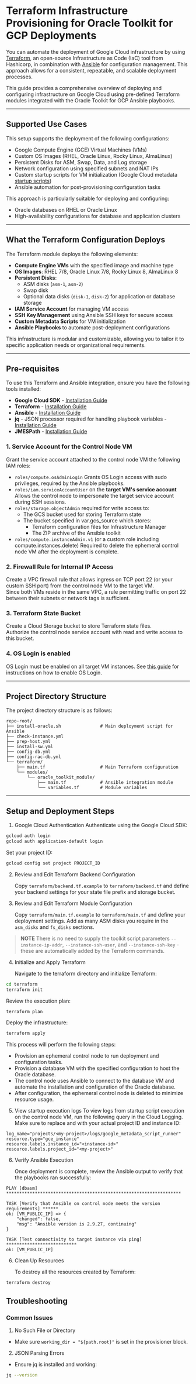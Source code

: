 # Terraform Infrastructure Provisioning for Oracle Toolkit for GCP Deployments

You can automate the deployment of Google Cloud infrastructure by using [Terraform](https://www.terraform.io/), an open-source Infrastructure as Code (IaC) tool from Hashicorp, in combination with [Ansible](https://docs.ansible.com/) for configuration management. This approach allows for a consistent, repeatable, and scalable deployment processes.

This guide provides a comprehensive overview of deploying and configuring infrastructure on Google Cloud using pre-defined Terraform modules integrated with the Oracle Toolkit for GCP Ansible playbooks.

---

## Supported Use Cases

This setup supports the deployment of the following configurations:

- Google Compute Engine (GCE) Virtual Machines (VMs)
- Custom OS Images (RHEL, Oracle Linux, Rocky Linux, AlmaLinux)
- Persistent Disks for ASM, Swap, Data, and Log storage
- Network configuration using specified subnets and NAT IPs
- Custom startup scripts for VM initialization (Google Cloud metadata [startup scripts](https://cloud.google.com/compute/docs/instances/startup-scripts/linux))
- Ansible automation for post-provisioning configuration tasks

This approach is particularly suitable for deploying and configuring:

- Oracle databases on RHEL or Oracle Linux
- High-availability configurations for database and application clusters

---

## What the Terraform Configuration Deploys

The Terraform module deploys the following elements:

- **Compute Engine VMs** with the specified image and machine type
- **OS Images**: RHEL 7/8, Oracle Linux 7/8, Rocky Linux 8, AlmaLinux 8
- **Persistent Disks**:
  - ASM disks (`asm-1`, `asm-2`)
  - Swap disk
  - Optional data disks (`disk-1`, `disk-2`) for application or database storage
- **IAM Service Account** for managing VM access
- **SSH Key Management** using Ansible SSH keys for secure access
- **Custom Metadata Scripts** for VM initialization
- **Ansible Playbooks** to automate post-deployment configurations

This infrastructure is modular and customizable, allowing you to tailor it to specific application needs or organizational requirements.

---

## Pre-requisites

To use this Terraform and Ansible integration, ensure you have the following tools installed:

- **Google Cloud SDK** - [Installation Guide](https://cloud.google.com/sdk/docs/install)
- **Terraform** - [Installation Guide](https://learn.hashicorp.com/tutorials/terraform/install-cli)
- **Ansible** - [Installation Guide](https://docs.ansible.com/ansible/latest/installation_guide/index.html)
- **jq** - JSON processor required for handling playbook variables - [Installation Guide](https://stedolan.github.io/jq/download/)
- **JMESPath** - [Installation Guide](https://pypi.org/project/jmespath/)

### 1. Service Account for the Control Node VM

Grant the service account attached to the control node VM the following IAM roles:

- `roles/compute.osAdminLogin`
  Grants OS Login access with sudo privileges, required by the Ansible playbooks.
- `roles/iam.serviceAccountUser` on the **target VM's service account**  
  Allows the control node to impersonate the target service account during SSH sessions.
- `roles/storage.objectAdmin` required for write access to:
   - The GCS bucket used for storing Terraform state
   - The bucket specified in var.gcs_source which stores:
     - Terraform configuration files for Infrastructure Manager
     - The ZIP archive of the Ansible toolkit
- `roles/compute.instanceAdmin.v1` (or a custom role including compute.instances.delete)
   Required to delete the ephemeral control node VM after the deployment is complete.

### 2. Firewall Rule for Internal IP Access
Create a VPC firewall rule that allows ingress on TCP port 22 (or your custom SSH port) from the control node VM to the target VM.  
Since both VMs reside in the same VPC, a rule permitting traffic on port 22 between their subnets or network tags is sufficient.

### 3. Terraform State Bucket
Create a Cloud Storage bucket to store Terraform state files.  
Authorize the control node service account with read and write access to this bucket.

### 4. OS Login is enabled
OS Login must be enabled on all target VM instances. See [this guide](https://cloud.google.com/compute/docs/oslogin/set-up-oslogin) for instructions on how to enable OS Login.

---

## Project Directory Structure

The project directory structure is as follows:

```plaintext
repo-root/
├── install-oracle.sh               # Main deployment script for Ansible
├── check-instance.yml
├── prep-host.yml
├── install-sw.yml
├── config-db.yml
├── config-rac-db.yml
└── terraform/
    ├── main.tf                     # Main Terraform configuration
    └── modules/
        └── oracle_toolkit_module/
            ├── main.tf             # Ansible integration module
            └── variables.tf        # Module variables
```

---

## Setup and Deployment Steps

1. Google Cloud Authentication
   Authenticate using the Google Cloud SDK:

```bash
gcloud auth login
gcloud auth application-default login
```

Set your project ID:

```bash
gcloud config set project PROJECT_ID
```

2. Review and Edit Terraform Backend Configuration

   Copy `terraform/backend.tf.example` to `terraform/backend.tf` and define your backend settings for your state file prefix and storage bucket.

3. Review and Edit Terraform Module Configuration

   Copy `terraform/main.tf.example` to `terraform/main.tf` and define your deployment settings. Add as many ASM disks you require in the `asm_disks` and `fs_disks` sections.

> **NOTE** There is no need to supply the toolkit script parameters `--instance-ip-addr`, `--instance-ssh-user`, and `--instance-ssh-key` - these are automatically added by the Terraform commands.

4. Initialize and Apply Terraform

   Navigate to the terraform directory and initialize Terraform:

```bash
cd terraform
terraform init
```

Review the execution plan:

```bash
terraform plan
```

Deploy the infrastructure:

```bash
terraform apply
```

This process will perform the following steps:

- Provision an ephemeral control node to run deployment and configuration tasks.
- Provision a database VM with the specified configuration to host the Oracle database.
- The control node uses Ansible to connect to the database VM and automate the installation and configuration of the Oracle database.
- After configuration, the ephemeral control node is deleted to minimize resource usage.

5. View startup execution logs
   To view logs from startup script execution on the control node VM, run the following query in the Cloud Logging. Make sure to replace <my-project> and <instance-id> with your actual project ID and instance ID:

```plaintext
log_name="projects/<my-project>/logs/google_metadata_script_runner"
resource.type="gce_instance"
resource.labels.instance_id="<instance-id>"
resource.labels.project_id="<my-project>"
```

6. Verify Ansible Execution

   Once deployment is complete, review the Ansible output to verify that the playbooks ran successfully:

```plaintext
PLAY [dbasm] *******************************************************************

TASK [Verify that Ansible on control node meets the version requirements] ******
ok: [VM_PUBLIC_IP] => {
    "changed": false,
    "msg": "Ansible version is 2.9.27, continuing"
}

TASK [Test connectivity to target instance via ping] ***************************
ok: [VM_PUBLIC_IP]
```

6. Clean Up Resources

   To destroy all the resources created by Terraform:

```bash
terraform destroy
```

## Troubleshooting

### Common Issues
1. No Such File or Directory

- Make sure `working_dir = "${path.root}"` is set in the provisioner block.

2. JSON Parsing Errors

- Ensure jq is installed and working:

```bash
jq --version
```
